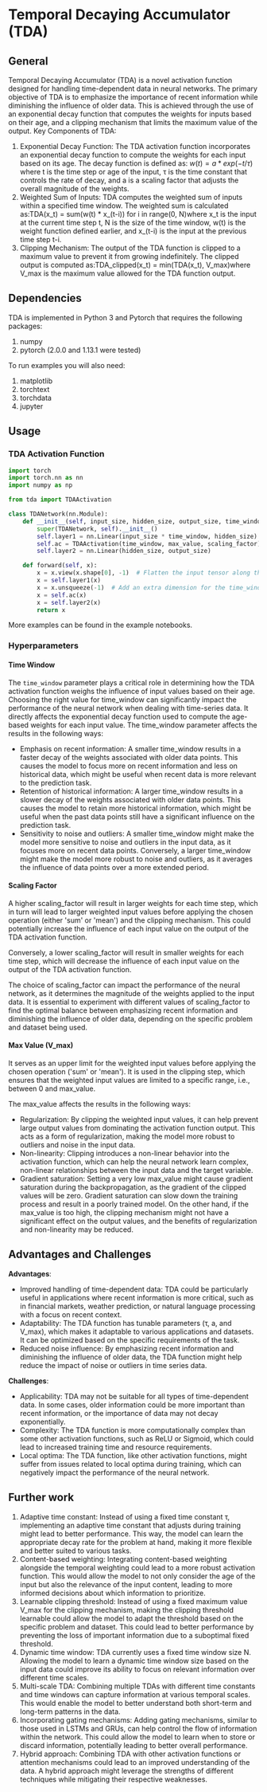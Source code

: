 # Temporal Decaying Accumulator (TDA)

## General

Temporal Decaying Accumulator (TDA) is a novel activation function designed for handling time-dependent data in neural networks. The primary objective of TDA is to emphasize the importance of recent information while diminishing the influence of older data. This is achieved through the use of an exponential decay function that computes the weights for inputs based on their age, and a clipping mechanism that limits the maximum value of the output.
Key Components of TDA:

1. Exponential Decay Function: The TDA activation function incorporates an exponential decay function to compute the weights for each input based on its age. The decay function is defined as: $w(t) = a * exp(-t / τ)$ where t is the time step or age of the input, τ is the time constant that controls the rate of decay, and a is a scaling factor that adjusts the overall magnitude of the weights.
2. Weighted Sum of Inputs: TDA computes the weighted sum of inputs within a specified time window. The weighted sum is calculated as:TDA(x_t) = sum(w(t) * x_(t-i)) for i in range(0, N)where x_t is the input at the current time step t, N is the size of the time window, w(t) is the weight function defined earlier, and x_(t-i) is the input at the previous time step t-i.
3. Clipping Mechanism: The output of the TDA function is clipped to a maximum value to prevent it from growing indefinitely. The clipped output is computed as:TDA_clipped(x_t) = min(TDA(x_t), V_max)where V_max is the maximum value allowed for the TDA function output.

## Dependencies

TDA is implemented in Python 3 and Pytorch that requires the following packages:

1. numpy
2. pytorch (2.0.0 and 1.13.1 were tested)

To run examples you will also need:

1. matplotlib
2. torchtext
3. torchdata
4. jupyter

## Usage

### TDA Activation Function

```python
import torch
import torch.nn as nn
import numpy as np

from tda import TDAActivation

class TDANetwork(nn.Module):
    def __init__(self, input_size, hidden_size, output_size, time_window, max_value, scaling_factor):
        super(TDANetwork, self).__init__()
        self.layer1 = nn.Linear(input_size * time_window, hidden_size)
        self.ac = TDAActivation(time_window, max_value, scaling_factor)
        self.layer2 = nn.Linear(hidden_size, output_size)

    def forward(self, x):
        x = x.view(x.shape[0], -1)  # Flatten the input tensor along the time_window dimension
        x = self.layer1(x)
        x = x.unsqueeze(-1)  # Add an extra dimension for the time_window
        x = self.ac(x)
        x = self.layer2(x)
        return x
```

More examples can be found in the example notebooks.

### Hyperparameters

#### Time Window

The `time_window` parameter plays a critical role in determining how the TDA activation function weighs the influence of input values based on their age. Choosing the right value for time_window can significantly impact the performance of the neural network when dealing with time-series data.
It directly affects the exponential decay function used to compute the age-based weights for each input value.
The time_window parameter affects the results in the following ways:

- Emphasis on recent information: A smaller time_window results in a faster decay of the weights associated with older data points. This causes the model to focus more on recent information and less on historical data, which might be useful when recent data is more relevant to the prediction task.
- Retention of historical information: A larger time_window results in a slower decay of the weights associated with older data points. This causes the model to retain more historical information, which might be useful when the past data points still have a significant influence on the prediction task.
- Sensitivity to noise and outliers: A smaller time_window might make the model more sensitive to noise and outliers in the input data, as it focuses more on recent data points. Conversely, a larger time_window might make the model more robust to noise and outliers, as it averages the influence of data points over a more extended period.

#### Scaling Factor

A higher scaling_factor will result in larger weights for each time step, which in turn will lead to larger weighted input values before applying the chosen operation (either 'sum' or 'mean') and the clipping mechanism. This could potentially increase the influence of each input value on the output of the TDA activation function.

Conversely, a lower scaling_factor will result in smaller weights for each time step, which will decrease the influence of each input value on the output of the TDA activation function.

The choice of scaling_factor can impact the performance of the neural network, as it determines the magnitude of the weights applied to the input data. It is essential to experiment with different values of scaling_factor to find the optimal balance between emphasizing recent information and diminishing the influence of older data, depending on the specific problem and dataset being used.

#### Max Value (V_max)

It serves as an upper limit for the weighted input values before applying the chosen operation ('sum' or 'mean'). It is used in the clipping step, which ensures that the weighted input values are limited to a specific range, i.e., between 0 and max_value.

The max_value affects the results in the following ways:

- Regularization: By clipping the weighted input values, it can help prevent large output values from dominating the activation function output. This acts as a form of regularization, making the model more robust to outliers and noise in the input data.
- Non-linearity: Clipping introduces a non-linear behavior into the activation function, which can help the neural network learn complex, non-linear relationships between the input data and the target variable.
- Gradient saturation: Setting a very low max_value might cause gradient saturation during the backpropagation, as the gradient of the clipped values will be zero. Gradient saturation can slow down the training process and result in a poorly trained model. On the other hand, if the max_value is too high, the clipping mechanism might not have a significant effect on the output values, and the benefits of regularization and non-linearity may be reduced.

## Advantages and Challenges

**Advantages**:

- Improved handling of time-dependent data: TDA could be particularly useful in applications where recent information is more critical, such as in financial markets, weather prediction, or natural language processing with a focus on recent context.
- Adaptability: The TDA function has tunable parameters (τ, a, and V_max), which makes it adaptable to various applications and datasets. It can be optimized based on the specific requirements of the task.
- Reduced noise influence: By emphasizing recent information and diminishing the influence of older data, the TDA function might help reduce the impact of noise or outliers in time series data.

**Challenges**:

- Applicability: TDA may not be suitable for all types of time-dependent data. In some cases, older information could be more important than recent information, or the importance of data may not decay exponentially.
- Complexity: The TDA function is more computationally complex than some other activation functions, such as ReLU or Sigmoid, which could lead to increased training time and resource requirements.
- Local optima: The TDA function, like other activation functions, might suffer from issues related to local optima during training, which can negatively impact the performance of the neural network.

## Further work

1. Adaptive time constant: Instead of using a fixed time constant τ, implementing an adaptive time constant that adjusts during training might lead to better performance. This way, the model can learn the appropriate decay rate for the problem at hand, making it more flexible and better suited to various tasks.
2. Content-based weighting: Integrating content-based weighting alongside the temporal weighting could lead to a more robust activation function. This would allow the model to not only consider the age of the input but also the relevance of the input content, leading to more informed decisions about which information to prioritize.
3. Learnable clipping threshold: Instead of using a fixed maximum value V_max for the clipping mechanism, making the clipping threshold learnable could allow the model to adapt the threshold based on the specific problem and dataset. This could lead to better performance by preventing the loss of important information due to a suboptimal fixed threshold.
4. Dynamic time window: TDA currently uses a fixed time window size N. Allowing the model to learn a dynamic time window size based on the input data could improve its ability to focus on relevant information over different time scales.
5. Multi-scale TDA: Combining multiple TDAs with different time constants and time windows can capture information at various temporal scales. This would enable the model to better understand both short-term and long-term patterns in the data.
6. Incorporating gating mechanisms: Adding gating mechanisms, similar to those used in LSTMs and GRUs, can help control the flow of information within the network. This could allow the model to learn when to store or discard information, potentially leading to better overall performance.
7. Hybrid approach: Combining TDA with other activation functions or attention mechanisms could lead to an improved understanding of the data. A hybrid approach might leverage the strengths of different techniques while mitigating their respective weaknesses.
